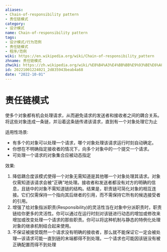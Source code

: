 ```yaml
---
aliases:
- Chain-of-responsibility pattern
- 责任链模式
category:
- 设计模式
name: Chain-of-responsibility pattern
tags:
- 设计模式/行为范例
- 责任链模式
- 程序/范例
wiki: https://en.wikipedia.org/wiki/Chain-of-responsibility_pattern
zhname: 责任链模式
zhwiki: https://zh.wikipedia.org/wiki/%E8%B4%A3%E4%BB%BB%E9%93%BE%E6%A8%A1%E5%BC%8F
id: 20221001224021_2d835943beab4a68
date: "2022-10-01"
---
```


# 责任链模式

使多个对象都有机会处理请求，从而避免请求的发送者和接收者之间的耦合关系。将这些对象连成一条链，并沿着这条链传递该请求，直到有一个对象处理它为止

适用性场景:
* 有多个的对象可以处理一个请求，哪个对象处理该请求运行时刻自动确定。
* 你想在不明确指定接收者的情况下，向多个对象中的一个提交一个请求。
* 可处理一个请求的对象集合应被动态指定

效果:
1. 降低耦合度该模式使得一个对象无需知道是其他哪一个对象处理其请求。对象仅需知道该请求会被“正确”地处理。接收者和发送者都没有对方的明确的信息，且链中的对象不需知道链的结构。结果是，职责链可简化对象的相互连接。它们仅需保持一个指向其后继者的引用，而不需保持它所有的候选接受者的引用。
2. 增强了给对象指派职责(Responsibility)的灵活性当在对象中分派职责时，职责链给你更多的灵活性。你可以通过在运行时刻对该链进行动态的增加或修改来增加或改变处理一个请求的那些职责。你可以将这种机制与静态的特例化处理对象的继承机制结合起来使用。
3. 不保证被接受既然一个请求没有明确的接收者，那么就不能保证它一定会被处理—该请求可能一直到链的末端都得不到处理。一个请求也可能因该链没有被正确配置而得不到处理
